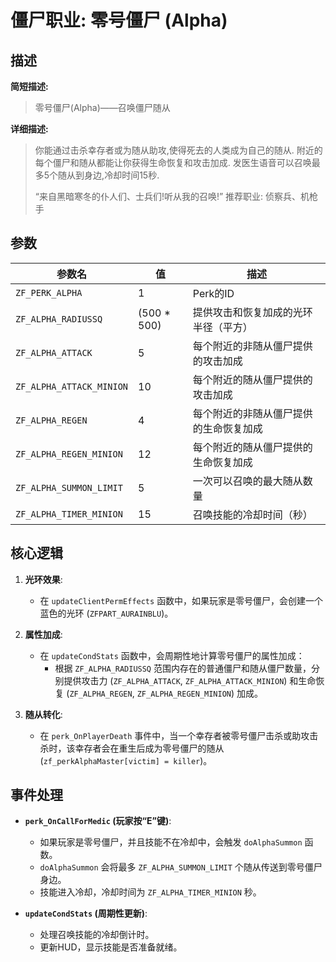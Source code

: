 # 僵尸职业: 零号僵尸 (Alpha)

## 描述

**简短描述:**
> 零号僵尸(Alpha)——召唤僵尸随从

**详细描述:**
> 你能通过击杀幸存者或为随从助攻,使得死去的人类成为自己的随从. 
> 附近的每个僵尸和随从都能让你获得生命恢复和攻击加成. 
> 发医生语音可以召唤最多5个随从到身边,冷却时间15秒. 
> 
> “来自黑暗寒冬的仆人们、士兵们!听从我的召唤!” 
> 推荐职业: 侦察兵、机枪手

## 参数

| 参数名 | 值 | 描述 |
| --- | --- | --- |
| `ZF_PERK_ALPHA` | 1 | Perk的ID |
| `ZF_ALPHA_RADIUSSQ` | (500 * 500) | 提供攻击和恢复加成的光环半径（平方） |
| `ZF_ALPHA_ATTACK` | 5 | 每个附近的非随从僵尸提供的攻击加成 |
| `ZF_ALPHA_ATTACK_MINION` | 10 | 每个附近的随从僵尸提供的攻击加成 |
| `ZF_ALPHA_REGEN` | 4 | 每个附近的非随从僵尸提供的生命恢复加成 |
| `ZF_ALPHA_REGEN_MINION` | 12 | 每个附近的随从僵尸提供的生命恢复加成 |
| `ZF_ALPHA_SUMMON_LIMIT` | 5 | 一次可以召唤的最大随从数量 |
| `ZF_ALPHA_TIMER_MINION` | 15 | 召唤技能的冷却时间（秒） |

## 核心逻辑

1.  **光环效果**:
    *   在 `updateClientPermEffects` 函数中，如果玩家是零号僵尸，会创建一个蓝色的光环 (`ZFPART_AURAINBLU`)。

2.  **属性加成**:
    *   在 `updateCondStats` 函数中，会周期性地计算零号僵尸的属性加成：
        *   根据 `ZF_ALPHA_RADIUSSQ` 范围内存在的普通僵尸和随从僵尸数量，分别提供攻击力 (`ZF_ALPHA_ATTACK`, `ZF_ALPHA_ATTACK_MINION`) 和生命恢复 (`ZF_ALPHA_REGEN`, `ZF_ALPHA_REGEN_MINION`) 加成。

3.  **随从转化**:
    *   在 `perk_OnPlayerDeath` 事件中，当一个幸存者被零号僵尸击杀或助攻击杀时，该幸存者会在重生后成为零号僵尸的随从 (`zf_perkAlphaMaster[victim] = killer`)。

## 事件处理

*   **`perk_OnCallForMedic` (玩家按“E”键)**:
    *   如果玩家是零号僵尸，并且技能不在冷却中，会触发 `doAlphaSummon` 函数。
    *   `doAlphaSummon` 会将最多 `ZF_ALPHA_SUMMON_LIMIT` 个随从传送到零号僵尸身边。
    *   技能进入冷却，冷却时间为 `ZF_ALPHA_TIMER_MINION` 秒。

*   **`updateCondStats` (周期性更新)**:
    *   处理召唤技能的冷却倒计时。
    *   更新HUD，显示技能是否准备就绪。